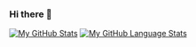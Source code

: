 ### Hi there 👋

<!--
**tg359/tg359** is a ✨ _special_ ✨ repository because its `README.md` (this file) appears on your GitHub profile.

Here are some ideas to get you started:

- 🔭 I’m currently working on ...
- 🌱 I’m currently learning ...
- 👯 I’m looking to collaborate on ...
- 🤔 I’m looking for help with ...
- 💬 Ask me about ...
- 📫 How to reach me: ...
- 😄 Pronouns: ...
- ⚡ Fun fact: ...
-->

[![My GitHub Stats](https://github-readme-stats.vercel.app/api/?username=tg359&count_private=true&theme=tokyonight&showicons=true)]()
[![My GitHub Language Stats](https://github-readme-stats.vercel.app/api/top-langs/?username=tg359&langs_count=5&theme=tokyonight)]()
